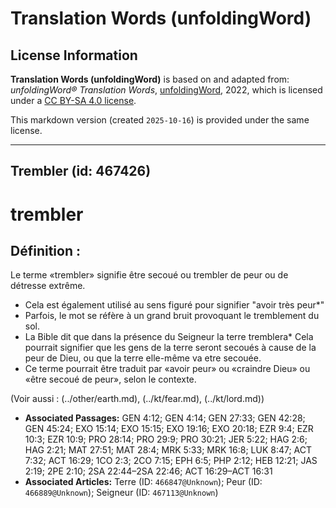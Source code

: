 # Translation Words (unfoldingWord)

## License Information

**Translation Words (unfoldingWord)** is based on and adapted from: _unfoldingWord® Translation Words_, [unfoldingWord](https://unfoldingword.org/utw), 2022, which is licensed under a [CC BY-SA 4.0 license](https://creativecommons.org/licenses/by-sa/4.0/legalcode.en).

This markdown version (created `2025-10-16`) is provided under the same license.



--------------------------------

## Trembler (id: 467426)

trembler
========

Définition :
------------

Le terme «trembler» signifie être secoué ou trembler de peur ou de détresse extrême.

* Cela est également utilisé au sens figuré pour signifier "avoir très peur\*"
* Parfois, le mot se réfère à un grand bruit provoquant le tremblement du sol.
* La Bible dit que dans la présence du Seigneur la terre tremblera\* Cela pourrait signifier que les gens de la terre seront secoués à cause de la peur de Dieu, ou que la terre elle\-même va etre secouée.
* Ce terme pourrait être traduit par «avoir peur» ou «craindre Dieu» ou «être secoué de peur», selon le contexte.

(Voir aussi : (../other/earth.md), (../kt/fear.md), (../kt/lord.md))

* **Associated Passages:** GEN 4:12; GEN 4:14; GEN 27:33; GEN 42:28; GEN 45:24; EXO 15:14; EXO 15:15; EXO 19:16; EXO 20:18; EZR 9:4; EZR 10:3; EZR 10:9; PRO 28:14; PRO 29:9; PRO 30:21; JER 5:22; HAG 2:6; HAG 2:21; MAT 27:51; MAT 28:4; MRK 5:33; MRK 16:8; LUK 8:47; ACT 7:32; ACT 16:29; 1CO 2:3; 2CO 7:15; EPH 6:5; PHP 2:12; HEB 12:21; JAS 2:19; 2PE 2:10; 2SA 22:44–2SA 22:46; ACT 16:29–ACT 16:31
* **Associated Articles:** Terre (ID: `466847@Unknown`); Peur (ID: `466889@Unknown`); Seigneur (ID: `467113@Unknown`)

